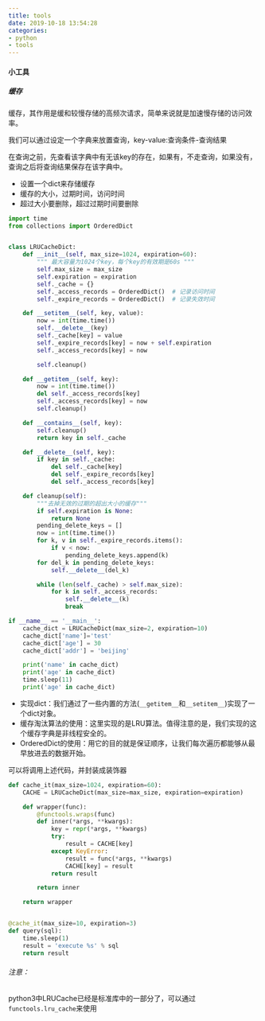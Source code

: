 ```yaml
---
title: tools
date: 2019-10-18 13:54:28
categories:
- python
- tools
---
```


#### 小工具

##### 缓存

缓存，其作用是缓和较慢存储的高频次请求，简单来说就是加速慢存储的访问效率。

我们可以通过设定一个字典来放置查询，key-value:查询条件-查询结果

在查询之前，先查看该字典中有无该key的存在，如果有，不走查询，如果没有，查询之后将查询结果保存在该字典中。

- 设置一个dict来存储缓存
- 缓存的大小，过期时间，访问时间
- 超过大小要删除，超过过期时间要删除

```python
import time
from collections import OrderedDict


class LRUCacheDict:
    def __init__(self, max_size=1024, expiration=60):
        """ 最大容量为1024个key，每个key的有效期是60s """
        self.max_size = max_size
        self.expiration = expiration
        self._cache = {}
        self._access_records = OrderedDict()  # 记录访问时间
        self._expire_records = OrderedDict()  # 记录失效时间

    def __setitem__(self, key, value):
        now = int(time.time())
        self.__delete__(key)
        self._cache[key] = value
        self._expire_records[key] = now + self.expiration
        self._access_records[key] = now

        self.cleanup()

    def __getitem__(self, key):
        now = int(time.time())
        del self._access_records[key]
        self._access_records[key] = now
        self.cleanup()

    def __contains__(self, key):
        self.cleanup()
        return key in self._cache

    def __delete__(self, key):
        if key in self._cache:
            del self._cache[key]
            del self._expire_records[key]
            del self._access_records[key]

    def cleanup(self):
        """去掉无效的过期的超出大小的缓存"""
        if self.expiration is None:
            return None
        pending_delete_keys = []
        now = int(time.time())
        for k, v in self._expire_records.items():
            if v < now:
                pending_delete_keys.append(k)
        for del_k in pending_delete_keys:
            self.__delete__(del_k)

        while (len(self._cache) > self.max_size):
            for k in self._access_records:
                self.__delete__(k)
                break

if __name__ == '__main__':
    cache_dict = LRUCacheDict(max_size=2, expiration=10)
    cache_dict['name']='test'
    cache_dict['age'] = 30
    cache_dict['addr'] = 'beijing'

    print('name' in cache_dict)
    print('age' in cache_dict)
    time.sleep(11)
    print('age' in cache_dict)
```

- 实现dict：我们通过了一些内置的方法(`__getitem__`和`__setitem__`)实现了一个dict对象。
- 缓存淘汰算法的使用：这里实现的是LRU算法。值得注意的是，我们实现的这个缓存字典是非线程安全的。
- OrderedDict的使用：用它的目的就是保证顺序，让我们每次遍历都能够从最早放进去的数据开始。

可以将调用上述代码，并封装成装饰器

```python
def cache_it(max_size=1024, expiration=60):
    CACHE = LRUCacheDict(max_size=max_size, expiration=expiration)

    def wrapper(func):
        @functools.wraps(func)
        def inner(*args, **kwargs):
            key = repr(*args, **kwargs)
            try:
                result = CACHE[key]
            except KeyError:
                result = func(*args, **kwargs)
                CACHE[key] = result
            return result

        return inner

    return wrapper


@cache_it(max_size=10, expiration=3)
def query(sql):
    time.sleep(1)
    result = 'execute %s' % sql
    return result
```

###### 注意：

python3中LRUCache已经是标准库中的一部分了，可以通过`functools.lru_cache`来使用

